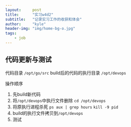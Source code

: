 ```yaml
---
layout:     post
title:      "实习w4d2"
subtitle:   "记录实习工作的收获和体会"
author:     "kyle"
header-img: "img/home-bg-o.jpg"
tags:
    - job
---
```


## 代码更新与测试
代码目录 `/opt/go/src`
build后的代码的执行目录 `/opt/devops`

操作顺序
1. 先build新代码
2. 将`/opt/devops`中执行文件删除 `cd /opt/devops`
3. 将原执行进程杀死 
`ps aux | grep hours`
`kill -9 pid`
4. build的执行文件拷贝到`/opt/devops`
5. 测试
